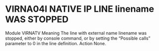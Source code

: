 # VIRNA04I NATIVE IP LINE linename WAS STOPPED
Module
    VIRNATV
Meaning
    The line with external name linename was stopped, either by console command, or by setting the “Possible calls” parameter to 0 in the line definition.
Action
    None.
